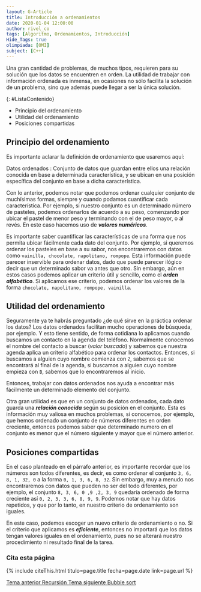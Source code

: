```yaml
---
layout: G-Article
title: Introducción a ordenamientos
date: 2020-01-04 12:00:00
author: rivel_co
tags: [Algoritmo, Ordenamientos, Introducción]
Hide_Tags: true
olimpiada: [OMI]
subject: [C++]
---
```


Una gran cantidad de problemas, de muchos tipos, requieren para su solución que los datos se encuentren en orden. La utilidad de trabajar con información ordenada es inmensa, en ocasiones no sólo facilita la solución de un problema, sino que además puede llegar a ser la única solución.

{: #ListaContenido}
- Principio del ordenamiento
- Utilidad del ordenamiento
- Posiciones compartidas

## Principio del ordenamiento

Es importante aclarar la definición de ordenamiento que usaremos aquí:

Datos ordenados
 : Conjunto de datos que guardan entre ellos una relación conocida en base a determinada característica, y se ubican en una posición específica del conjunto en base a dicha característica.

Con lo anterior, podemos notar que podemos ordenar cualquier conjunto de muchísimas formas, siempre y cuando podamos cuantificar cada característica. Por ejemplo, si nuestro conjunto es un determinado número de pasteles, podemos ordenarlos de acuerdo a su peso, comenzando por ubicar el pastel de menor peso y terminando con el de peso mayor, o al revés. En este caso hacemos uso de ***valores numéricos***.

Es importante saber cuantificar las características de una forma que nos permita ubicar fácilmente cada dato del conjunto. Por ejemplo, si queremos ordenar los pasteles en base a su sabor, nos encontraremos con datos como `vainilla, chocolate, napolitano, rompope`. Esta información puede parecer inservible para ordenar datos, dado que puede parecer ilógico decir que un determinado sabor va antes que otro. Sin embargo, aún en estos casos podemos aplicar un criterio útil y sencillo, como el ***orden alfabético***. Si aplicamos ese criterio, podemos ordenar los valores de la forma `chocolate, napolitano, rompope, vainilla`.

## Utilidad del ordenamiento

Seguramente ya te habrás preguntado <span>¿de qué sirve en la práctica ordenar los datos?</span> Los datos ordenados facilitan mucho operaciones de búsqueda, por ejemplo. Y esto tiene sentido, de forma cotidiana lo aplicamos cuando buscamos un contacto en la agenda del teléfono. Normalmente conocemos el nombre del contacto a buscar (*valor buscado*) y sabemos que nuestra agenda aplica un criterio alfabético para ordenar los contactos. Entonces, si buscamos a alguien cuyo nombre comienza con `Z`, sabemos que se encontrará al final de la agenda, si buscamos a alguien cuyo nombre empieza con `B`, sabemos que lo encontraremos al inicio.

Entonces, trabajar con datos ordenados nos ayuda a encontrar más fácilmente un determinado elemento del conjunto.

Otra gran utilidad es que en un conjunto de datos ordenados, cada dato guarda una ***relación conocida*** según su posición en el conjunto. Esta es información muy valiosa en muchos problemas, si conocemos, por ejemplo, que hemos ordenado un conjunto de números diferentes en orden creciente, entonces podemos saber que determinado numero en el conjunto es menor que el número siguiente y mayor que el número anterior.

## Posiciones compartidas

En el caso planteado en el párrafo anterior, es importante recordar que los números son todos diferentes, es decir, es como ordenar el conjunto `3, 6, 8, 1, 32, 0` a la forma `0, 1, 3, 6, 8, 32`. Sin embargo, muy a menudo nos encontraremos con datos que pueden no ser del todo diferentes, por ejemplo, el conjunto `8, 3, 6, 0 ,9 ,2, 3, 9` quedaría ordenado de forma creciente así `0, 2, 3, 3, 6, 8, 9, 9`. Podemos notar que hay datos repetidos, y que por lo tanto, en nuestro criterio de ordenamiento son iguales.

En este caso, podemos escoger un nuevo criterio de ordenamiento o no. Si el criterio que aplicamos es ***eficiente***, entonces no importará que los datos tengan valores iguales en el ordenamiento, pues no se alterará nuestro procedimiento ni resultado final de la tarea.

### Cita esta página

{% include citeThis.html titulo=page.title fecha=page.date link=page.url %}

<div class="Nav">
    <a id="navLeft" href="{{ site.baseurl }}/C++/Metodos/Recursion/" title="Recursión &vert; #iP Code">
        Tema anterior
        <span>Recursión</span>
    </a>
    <a id="navRight" href="{{ site.baseurl }}/C++/Metodos/Ordenamientos/Bubble-sort/" title="Bubble sort &vert; #iP Code">
        Tema siguiente
        <span>Bubble sort</span>
    </a>
</div>